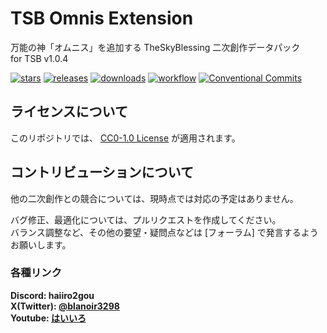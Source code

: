 # TSB Omnis Extension

万能の神「オムニス」を追加する TheSkyBlessing 二次創作データパック  
for TSB v1.0.4

[![stars](https://img.shields.io/github/stars/haiiro2gou/TSB-OmnisExtension?logo=github)](https://github.com/haiiro2gou/TSB-OmnisExtension/stargazers)
[![releases](https://img.shields.io/github/v/release/haiiro2gou/TSB-OmnisExtension)](https://github.com/haiiro2gou/TSB-OmnisExtension/releases/latest)
[![downloads](https://img.shields.io/github/downloads/haiiro2gou/TSB-OmnisExtension/total?logo=github)](https://github.com/haiiro2gou/TSB-OmnisExtension/releases/latest)
[![workflow](https://img.shields.io/github/actions/workflow/status/haiiro2gou/TSB-OmnisExtension/datapack-linter.yml?branch=master&label=linter)](https://github.com/haiiro2gou/TSB-OmnisExtension/actions?query=workflow%3Alint-datapack)
[![Conventional Commits](https://img.shields.io/badge/Conventional%20Commits-1.0.0-%23FE5196?logo=conventionalcommits&logoColor=white)](https://conventionalcommits.org)

## ライセンスについて

このリポジトリでは、 [CC0-1.0 License](LICENSE) が適用されます。

## コントリビューションについて

他の二次創作との競合については、現時点では対応の予定はありません。

バグ修正、最適化については、プルリクエストを作成してください。  
バランス調整など、その他の要望・疑問点などは [フォーラム] で発言するようお願いします。

### 各種リンク

**Discord: haiiro2gou**  
**X(Twitter): [@blanoir3298](https://x.com/blanoir3298)**  
**Youtube: [はいいろ](https://www.youtube.com/@haiiro2gou)**
